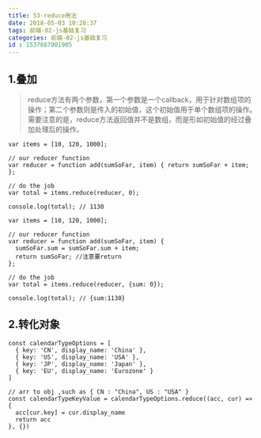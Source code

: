 ```yaml
---
title: 53-reduce用法
date: 2018-05-03 10:28:37
tags: 前端-02-js基础复习
categories: 前端-02-js基础复习
id : 1537687001905
---
```

## 1.叠加
> reduce方法有两个参数，第一个参数是一个callback，用于针对数组项的操作；第二个参数则是传入的初始值，这个初始值用于单个数组项的操作。需要注意的是，reduce方法返回值并不是数组，而是形如初始值的经过叠加处理后的操作。


```
var items = [10, 120, 1000];

// our reducer function
var reducer = function add(sumSoFar, item) { return sumSoFar + item; };

// do the job
var total = items.reduce(reducer, 0);

console.log(total); // 1130
```

```
var items = [10, 120, 1000];

// our reducer function
var reducer = function add(sumSoFar, item) {
  sumSoFar.sum = sumSoFar.sum + item;
  return sumSoFar; //注意要return 
};

// do the job
var total = items.reduce(reducer, {sum: 0});

console.log(total); // {sum:1130}
```

## 2.转化对象

```
const calendarTypeOptions = [
  { key: 'CN', display_name: 'China' },
  { key: 'US', display_name: 'USA' },
  { key: 'JP', display_name: 'Japan' },
  { key: 'EU', display_name: 'Eurozone' }
]

// arr to obj ,such as { CN : "China", US : "USA" }
const calendarTypeKeyValue = calendarTypeOptions.reduce((acc, cur) => {
  acc[cur.key] = cur.display_name
  return acc
}, {})
```
